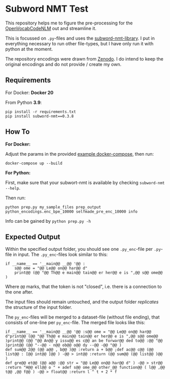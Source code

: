 # Subword NMT Test

This repository helps me to figure the pre-processing for the [OpenVocabCodeNLM](https://github.com/mast-group/OpenVocabCodeNLM) out and streamline it.

This is focussed on `.py`-files and uses the [subword-nmt-library](https://github.com/rsennrich/subword-nmt).
I put in everything necessary to run other file-types, but I have only run it with python at the moment.

The repository encodings were drawn from [Zenodo](https://zenodo.org/record/3628636).
I do intend to keep the original encodings and do not provide / create my own.

## Requirements

For Docker: **Docker 20**

From Python **3.9**:

```console
pip install -r requirements.txt
pip install subword-nmt==0.3.8
```

## How To

**For Docker:**

Adjust the params in the provided [example docker-compose](./docker-compose.yaml), then run:

```shell
docker-compose up --build
```

**For Python:**

First, make sure that your subwort-nmt is available by checking `subword-nmt --help`.

Then run: 

```shell 
python prep.py my_sample_files prep_output python_encodings.enc_bpe_10000 selfmade_pre_enc_10000 info
```

Info can be gained by `python prep.py -h`

## Expected Output

Within the specified output folder, you should see one `.py_enc`-file per `.py`-file in input.
The `.py_enc`-files look similar to this: 
``` 
if __name__ == '__main@@ __@@ '@@ :
    s@@ ome = "@@ Le@@ on@@ har@@ d"
    print@@ (@@ "@@ Th@@ e main@@ tain@@ er her@@ e is ",@@ s@@ ome@@ )
```

Where `@@` marks, that the token is not "closed", i.e. there is a connection to the one after.

The input files should remain untouched, and the output folder *replicates* the structure of the input folder.

The `py_enc`-files will be merged to a dataset-file (without file ending), that consists of one-line per `py_enc`-file.
The merged file looks like this:

``` 
if __name__ == '__main@@ __@@ '@@ :s@@ ome = "@@ Le@@ on@@ har@@ d"print@@ (@@ "@@ Th@@ e main@@ tain@@ er her@@ e is ",@@ s@@ ome@@ )print@@ (@@ "@@ An@@ y issu@@ es c@@ an be forwar@@ ded to@@ :@@ "@@ )print@@ (@@ "--@@ - n@@ ob@@ o@@ dy --@@ -@@ "@@ )
def sum@@ 2@@ (@@ a@@ , b@@ )@@ :return a + b@@ ;def ac@@ c@@ (@@ list@@ : [@@ int@@ ]@@ ) -@@ > int@@ :return (@@ sum@@ (@@ list@@ )@@ )
def gre@@ et@@ (@@ a@@ :@@ str = "@@ Le@@ on@@ har@@ d" ) -@@ > str@@ :return "H@@ ell@@ o " + adef s@@ ome_@@ other_@@ function@@ ( l@@ ,@@ t@@ ,@@ f@@ ) -@@ > float@@ :return l ^ t + 2 * f
```